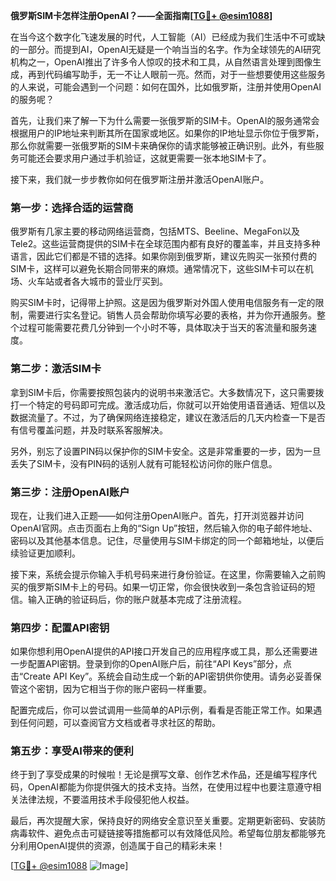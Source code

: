 **俄罗斯SIM卡怎样注册OpenAI？——全面指南[[TG💪+ @esim1088](https://t.me/s/esim1088)]**

在当今这个数字化飞速发展的时代，人工智能（AI）已经成为我们生活中不可或缺的一部分。而提到AI，OpenAI无疑是一个响当当的名字。作为全球领先的AI研究机构之一，OpenAI推出了许多令人惊叹的技术和工具，从自然语言处理到图像生成，再到代码编写助手，无一不让人眼前一亮。然而，对于一些想要使用这些服务的人来说，可能会遇到一个问题：如何在国外，比如俄罗斯，注册并使用OpenAI的服务呢？

首先，让我们来了解一下为什么需要一张俄罗斯的SIM卡。OpenAI的服务通常会根据用户的IP地址来判断其所在国家或地区。如果你的IP地址显示你位于俄罗斯，那么你就需要一张俄罗斯的SIM卡来确保你的请求能够被正确识别。此外，有些服务可能还会要求用户通过手机验证，这就更需要一张本地SIM卡了。

接下来，我们就一步步教你如何在俄罗斯注册并激活OpenAI账户。

### 第一步：选择合适的运营商

俄罗斯有几家主要的移动网络运营商，包括MTS、Beeline、MegaFon以及Tele2。这些运营商提供的SIM卡在全球范围内都有良好的覆盖率，并且支持多种语言，因此它们都是不错的选择。如果你刚到俄罗斯，建议先购买一张预付费的SIM卡，这样可以避免长期合同带来的麻烦。通常情况下，这些SIM卡可以在机场、火车站或者各大城市的营业厅买到。

购买SIM卡时，记得带上护照。这是因为俄罗斯对外国人使用电信服务有一定的限制，需要进行实名登记。销售人员会帮助你填写必要的表格，并为你开通服务。整个过程可能需要花费几分钟到一个小时不等，具体取决于当天的客流量和服务速度。

### 第二步：激活SIM卡

拿到SIM卡后，你需要按照包装内的说明书来激活它。大多数情况下，这只需要拨打一个特定的号码即可完成。激活成功后，你就可以开始使用语音通话、短信以及数据流量了。不过，为了确保网络连接稳定，建议在激活后的几天内检查一下是否有信号覆盖问题，并及时联系客服解决。

另外，别忘了设置PIN码以保护你的SIM卡安全。这是非常重要的一步，因为一旦丢失了SIM卡，没有PIN码的话别人就有可能轻松访问你的账户信息。

### 第三步：注册OpenAI账户

现在，让我们进入正题——如何注册OpenAI账户。首先，打开浏览器并访问OpenAI官网。点击页面右上角的“Sign Up”按钮，然后输入你的电子邮件地址、密码以及其他基本信息。记住，尽量使用与SIM卡绑定的同一个邮箱地址，以便后续验证更加顺利。

接下来，系统会提示你输入手机号码来进行身份验证。在这里，你需要输入之前购买的俄罗斯SIM卡上的号码。如果一切正常，你会很快收到一条包含验证码的短信。输入正确的验证码后，你的账户就基本完成了注册流程。

### 第四步：配置API密钥

如果你想利用OpenAI提供的API接口开发自己的应用程序或工具，那么还需要进一步配置API密钥。登录到你的OpenAI账户后，前往“API Keys”部分，点击“Create API Key”。系统会自动生成一个新的API密钥供你使用。请务必妥善保管这个密钥，因为它相当于你的账户密码一样重要。

配置完成后，你可以尝试调用一些简单的API示例，看看是否能正常工作。如果遇到任何问题，可以查阅官方文档或者寻求社区的帮助。

### 第五步：享受AI带来的便利

终于到了享受成果的时候啦！无论是撰写文章、创作艺术作品，还是编写程序代码，OpenAI都能为你提供强大的技术支持。当然，在使用过程中也要注意遵守相关法律法规，不要滥用技术手段侵犯他人权益。

最后，再次提醒大家，保持良好的网络安全意识至关重要。定期更新密码、安装防病毒软件、避免点击可疑链接等措施都可以有效降低风险。希望每位朋友都能够充分利用OpenAI提供的资源，创造属于自己的精彩未来！

[[TG💪+ @esim1088](https://t.me/s/esim1088) ![Image](https://i.postimg.cc/4NQfJmqS/Snipaste-2025-05-13-00-14-12.png)]
